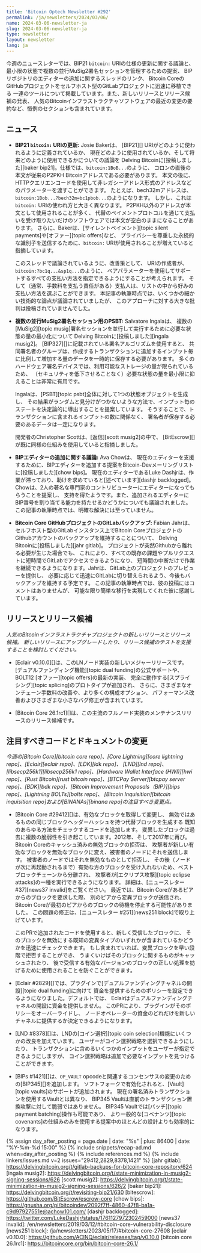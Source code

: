 ```yaml
---
title: 'Bitcoin Optech Newsletter #292'
permalink: /ja/newsletters/2024/03/06/
name: 2024-03-06-newsletter-ja
slug: 2024-03-06-newsletter-ja
type: newsletter
layout: newsletter
lang: ja
---
```

今週のニュースレターでは、BIP21 `bitcoin:` URIの仕様の更新に関する議論と、
最小限の状態で複数の並行MuSig2署名セッションを管理するための提案、
BIPリポジトリのエディターの追加に関するスレッドのリンク、
Bitcoin CoreのGitHubプロジェクトをセルフホスト型のGitLabプロジェクトに迅速に移植できる
一連のツールについて掲載しています。また、新しいリリースとリリース候補の発表、
人気のBitcoinインフラストラクチャソフトウェアの最近の変更の要約など、恒例のセクションも含まれています。

## ニュース

- **BIP21 `bitcoin:` URIの更新:** Josie Bakerは、
  [BIP21][] URIがどのように使われるように定義されているか、
  現在どのように使用されているか、そして将来どのように使用できるかについての議論を
  Delving Bitcoinに[投稿しました][baker bip21]。仕様では、`bitcoin:1BoB...`のように、
  コロンの直後の本文が従来のP2PKH Bitcoinアドレスである必要があります。
  本文の後に、HTTPクエリエンコードを使用して非レガシーアドレス形式のアドレスなどのパラメーターを渡すことができます。
  たとえば、bech32mアドレスは、`bitcoin:1Bob...?bech32m=bc1pbob...`のようになります。
  しかし、これは`bitcoin:` URIの使われ方と大きく異なります。
  P2PKH以外のアドレスが本文として使用されることが多く、
  代替のペイメントプロトコルを通じて支払いを受け取りたいだけのソフトウェアでは本文が空白のままになることがあります。
  さらに、Bakerは、[サイレントペイメント][topic silent payments]や[オファー][topic offers]など、
  プライバシーを尊重した永続的な識別子を送信するために、`bitcoin:` URIが使用されることが増えていると指摘しています。

  このスレッドで議論されているように、改善策として、
  URIの作成者が、`bitcoin:?bc1q...&sp1q...`のように、
  ベアパラメーターを使用してサポートするすべての支払い方法を指定できるようにすることが考えられます。
  そして（通常、手数料を支払う責任がある）支払人は、リストの中から好みの支払い方法を選ぶことができます。
  本記事の執筆時点では、いくつかの細かい技術的な論点が議論されていましたが、
  このアプローチに対する大きな批判は投稿されていませんでした。

- **複数の並行MuSig2署名セッション用のPSBT:** Salvatore Ingalaは、
  複数の[MuSig2][topic musig]署名セッションを並行して実行するために必要な状態の量の最小化について
  Delving Bitcoinに[投稿しました][ingala musig2]。
  [BIP327][]に記載されている署名アルゴリズムを使用すると、
  共同署名者のグループは、作成するトランザクションに追加するインプット毎に比例して増加する量のデータを一時的に保存する必要があります。
  多くのハードウェア署名デバイスでは、利用可能なストレージの量が限られているため、
  （セキュリティを低下させることなく）必要な状態の量を最小限に抑えることは非常に有用です。

  Ingalaは、[PSBT][topic psbt]全体に対して1つの状態オブジェクトを生成し、
  その結果がランダムと見分けがつかないような方法で、インプット毎のステートを決定論的に導出することを提案しています。
  そうすることで、トランザクションに含まれるインプットの数に関係なく、
  署名者が保存する必要のあるデータは一定になります。

  開発者のChristopher Scottは、[返信][scott musig2]の中で、
  [BitEscrow][]が既に同様の仕組みを使用していると指摘しました。

- **BIPエディターの追加に関する議論:** Ava Chowは、
  現在のエディターを支援するために、BIPエディターを追加する提案をBitcoin-Devメーリングリストに[投稿しました][chow bips]。
  現在のエディターであるLuke Dashjrは、作業が滞っており、助けを求めていると[述べています][dashjr backlogged]。
  Chowは、2人の著名な専門家のコントリビューターにエディターになってもらうことを提案し、
  支持を得たようです。また、追加されるエディターにBIP番号を割り当てる能力を持たせるかどうかについても議論されました。
  この記事の執筆時点では、明確な解決には至っていません。

- **Bitcoin Core GitHubプロジェクトのGitLabバックアップ:** Fabian Jahrは、
  セルフホスト型のGitLabインスタンス上でBitcoin CoreプロジェクトのGithubアカウントのバックアップを維持することについて、
  Delving Bitcoinに[投稿しました][jahr gitlab]。
  プロジェクトが突然Githubから離れる必要が生じた場合でも、
  これにより、すべての既存の課題やプルリクエストに短時間でGitLabでアクセスできるようになり、
  短時間の中断だけで作業を継続できるようになります。Jahrは、GitLab上のプロジェクトのプレビューを提供し、
  必要に応じて迅速にGitLabに切り替えられるよう、今後もバックアップを維持する予定です。
  この記事の執筆時点では、彼の投稿にはコメントはありませんが、
  可能な限り簡単な移行を実現してくれた彼に感謝しています。

## リリースとリリース候補

*人気のBitcoinインフラストラクチャプロジェクトの新しいリリースとリリース候補。
新しいリリースにアップグレードしたり、リリース候補のテストを支援することを検討してください。*

- [Eclair v0.10.0][]は、このLNノード実装の新しいメジャーリリースです。
  [デュアルファンディング機能][topic dual funding]の公式サポートや、
  BOLT12 [オファー][topic offers]の最新の実装、
  完全に動作する[スプライシング][topic splicing]のプロトタイプが追加され、
  さらに、さまざまなオンチェーン手数料の改善や、より多くの構成オプション、
  パフォーマンス改善およびさまざまな小さなバグ修正が含まれています。

- [Bitcoin Core 26.1rc1][]は、この主流のフルノード実装のメンテナンスリリースのリリース候補です。

## 注目すべきコードとドキュメントの変更

*今週の[Bitcoin Core][bitcoin core repo]、[Core
Lightning][core lightning repo]、[Eclair][eclair repo]、[LDK][ldk repo]、
[LND][lnd repo]、[libsecp256k1][libsecp256k1 repo]、[Hardware Wallet
Interface (HWI)][hwi repo]、[Rust Bitcoin][rust bitcoin repo]、[BTCPay
Server][btcpay server repo]、[BDK][bdk repo]、[Bitcoin Improvement
Proposals（BIP）][bips repo]、[Lightning BOLTs][bolts repo]、
[Bitcoin Inquisition][bitcoin inquisition repo]および[BINANAs][binana repo]の注目すべき変更点。*

- [Bitcoin Core #29412][]は、有効なブロックを取得して変更し、
  無効ではあるものの同じブロックヘッダーハッシュを持つ代替ブロックを生成する
  既知のあらゆる方法をチェックするコードを追加します。
  変異したブロックは過去に複数の脆弱性を引き起こしています。2012年、そして2017年に再び。
  Bitcoin Coreのキャッシュ済みの無効ブロックの拒否は、
  攻撃者が新しい有効なブロックを無効なブロックに変え、被害者のノードにそれを送信します。
  被害者のノードではそれを無効なものとして拒否し、
  その後（ノードが次に再起動されるまで）有効な方のブロックを受け入れないため、ベストブロックチェーンから分離され、
  攻撃者が[エクリプス攻撃][topic eclipse attacks]の一種を実行できるようになります。
  詳細は、[ニュースレター #37][news37 invalid]をご覧ください。
  最近では、Bitcoin Coreがあるピアからのブロックを要求した際、
  別のピアから変異ブロックが送信され、Bitcoin Coreが最初のピアからのブロックの待機を停止する可能性がありました。
  この問題の修正は、[ニュースレター #251][news251 block]で取り上げています。

  このPRで追加されたコードを使用すると、新しく受信したブロックに、
  そのブロックを無効にする既知の変異タイプのいずれかが含まれているかどうかを迅速にチェックできます。
  もし含まれていれば、変異ブロックを早い段階で拒否することができ、
  うまくいけばそのブロックに関するものがキャッシュされたり、
  後で受信する有効なバージョンのブロックの正しい処理を妨げるために使用されることを防ぐことができます。

- [Eclair #2829][]では、プラグインで[デュアルファンディングチャネルの開設][topic dual funding]に向けて
  資金を提供するためのポリシーを設定できるようになりました。デフォルトでは、
  Eclairはデュアルファンディングチャネルの開設に資金を提供しません。
  このPRにより、プラグインがそのポリシーをオーバーライドし、
  ノードオペレーターの資金のどれだけを新しいチャネルに提供するか決定できるようになります。

- [LND #8378][]は、LNDの[コイン選択][topic coin selection]機能にいくつかの改良を加えています。
  ユーザーがコイン選択戦略を選択できるようにしたり、
  トランザクションに含めるいくつかのインプットをユーザーが指定できるようにしますが、
  コイン選択戦略は追加で必要なインプットを見つけることができます。

- [BIPs #1421][]は、`OP_VAULT` opcodeと関連するコンセンサスの変更のための[BIP345][]を追加します。
  ソフトフォークで有効化されると、[Vault][topic vaults]のサポートが追加されます。
  現在の署名済みトランザクションを使用するVaultとは異なり、
  BIP345 Vaultは直前のトランザクション置換攻撃に対して脆弱ではありません。
  BIP345 Vaultでは[バッチ][topic payment batching]操作も可能であり、
  より一般的な[コベナンツ][topic covenants]の仕組みのみを使用する提案中のほとんどの設計よりも効率的になります。

{% assign day_after_posting = page.date | date: "%s" | plus: 86400 | date: "%Y-%m-%d 15:00" %}
{% include snippets/recap-ad.md when=day_after_posting %}
{% include references.md %}
{% include linkers/issues.md v=2 issues="29412,2829,8378,1421" %}
[jahr gitlab]: https://delvingbitcoin.org/t/gitlab-backups-for-bitcoin-core-repository/624
[ingala musig2]: https://delvingbitcoin.org/t/state-minimization-in-musig2-signing-sessions/626
[scott musig2]: https://delvingbitcoin.org/t/state-minimization-in-musig2-signing-sessions/626/2
[baker bip21]: https://delvingbitcoin.org/t/revisiting-bip21/630
[bitescrow]: https://github.com/BitEscrow/escrow-core
[chow bips]: https://gnusha.org/pi/bitcoindev/2092f7ff-4860-47f8-ba1a-c9d97927551e@achow101.com/
[dashjr backlogged]: https://twitter.com/LukeDashjr/status/1761127972302459000
[news37 invalid]: /en/newsletters/2019/03/12/#bitcoin-core-vulnerability-disclosure
[news251 block]: /ja/newsletters/2023/05/17/#bitcoin-core-27608
[eclair v0.10.0]: https://github.com/ACINQ/eclair/releases/tag/v0.10.0
[bitcoin core 26.1rc1]: https://bitcoincore.org/bin/bitcoin-core-26.1/
